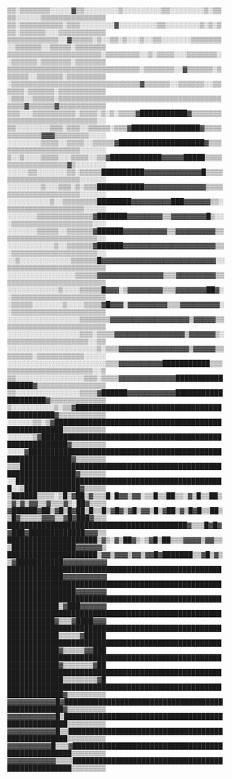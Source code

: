 ▒▒░▒▒▒▒▒▒▒░░░░░▓▒▒░░░░░░░░▒░░░░░░░░░▒▒░░░░░░░░▒░▒▒▒▒░░░░░░▒▒▒▒▒▒▒▒▒▒▒▒▒▒▒
▒▒░▒▒▒▒▒▒▒▒▒▒░▒▒▒░░░░░░░░▓░░░░░░░░░▒▒░░░░░░░░▒░▒░▒▒▒░▒▒▒▒▒▒░░░▒▒▒▒▒▒▒▒▒▒▒
▒▒▒▒▒▒▒▒▒▒▒▒░░▓▒▒▒▒▒░▒░░▒▒░▒░░░▒░░▒▒░░░░░░░▒▒▒▒▒▒▒░░▒▒▒▒▒▒░░▒▒▒▒▒░▒▒▒▒▒▒▒
▒▒▒▒▒▒▒▒▒▒▒▒▒▒▒▒▒▒▒▒▒▒░▒▒▒▒▒▒▒▒░░▒░▒▒▒▒░░░▒▒▒▒▒▒▒░░▒▒▒▒▒▒░▒▒▒▒▒▒▒░▒▒▒▒▒▒▒
▒▒▒▒▒▒▒▒▒▒▒▒▒▒▒▒▒▒▒▒▒▒▒▒▒▒▒▒▒▒▒░▒▒▒▒▒▒▒░░▓▒▒▒▒▒▒░▒▒▒▒▒▒░░▒▒▒▒▒▒░▒▒▒▒▒▒▒▒▒
░▒▒▒▒▒▒▒▒▒▒▒▒▒▒▒▒▒▒▒▒▒▒▒▒▒▒▒▒▒▒▓▒▒▒▒▒▒░░▒▒▒▒▒▒░░▒▒▒▒▒▒░▒▒▒▒▒▒░▒▒▒▒▒▒▒▒▒▒▒
░▒▒▒░░▒▒▒▒▒░▒▒▒▒▒▒▒▒▒▒▒▒▒▒▒▒▒▒▒▒▒▒▒▒▒▒▒▒▒▒▒▒▒▒▒▒▒▒▒▒▒▒▓▒▒▒▒▒▒▓▒▒▒▒▒▒▒▒▒▒▒
▒▒▒░░░▒▒▒▒▒▒▒▒▒▒░▒▒▒▒░▒░▒░▒▒▒▒▓███████████▓▒▒▒▒▒▒▒▒▒▒▒▒▒▒▒▒▒▒▒▒▒▒▒▒▒▒▒▒░░
▒▒░░░░░░░░▒▒▒░▒▒▒░░▒▒▒▒▒░▒▒▒▓████████████████▓▒▒▒▒▒▒▒▒▒▒▒▒▓▓▓▒▒▒▒▒▒▒▒░░░░
░░░░░░░░▒▒▒▒░░▒▒▒▒░░▒▒▒▒▒▓████████████████████▓▒▒▒▒▒▒▒▒▒▒▒▒▒▒▒▒▒▒▒▒░░░░░░
▒░░▒░░░░▒▒▒▒░░░▒▒▒▒░░▒▒▓████████████▓▓▓▓▓█████▒▒▒▒▒▒▒▒▒▒▒▒▒▒▒▒▒▒▓▒░░░░░░░
░░░░░▒▒░░░░░░░▒▒░▒▒▒▒▒██████████▓▓▓▓▓▓▓▓▓▓▓▓▓█▒▒▒▒▒▒▒▒▒▒▒▒▒▒▒▒▒▒▒▒▒░░░░░░
░░░░░░░░▒░░░▒▒▒░▒░▒▒▒███████████▓▓▓▓▓▓▓▓▓▓▓▓▓▓▒▒▒▒▒▒▒▒▒▒▒▒▒▒▒▒▒▒▒▒▒░░░░░░
░░░░░░░░░░▒░░▒▒▒▒▒▒▒▒████████▓▓▓▓▓▓▓▓▓███▓▓▓▓▓▓▒▒░▒▒▒▒▒▒▒▒▒▒▒▒▒▒▒▒▒▒░░░░░
░░░░░░░▒▒▒▒▒▒▒▒▒▒▒▒▒▓███████▓▓▓▓▓▓▓▓▒▒▓▓▓▓▓▓▓▓█▒░░░▒▒▒▒▒▒▒▒▒▒▒▒▒▒▒▒▒▒▒░░░
░░░░░░░▒▒▒▒▒░░▒▒▒▒▒▒▓██████▓▓▓▓▓▓▓▓▓▓▒▒▓▓▓▓▓▓▓▓▓▒▒▒▒▒▒▒▒▒▒▒▒▒▒▒▒▒▒▒▒▒▒▒░░
░░░░░░░░░░░▒░░▒▒▒▒▒▒▓██████▓▓▓▓▓▓▓▓▓▓▓▓▓▓▓▓▓▓▓▓▓▒▒░▒▒▒▒▒▒▒▒▒▒▒▒▒▒▒▒▒▒▒▒░░
░░▒░░░░░░░░░░░░▒▒▒▒▒▒█▓▓▓▓▓▓▓▓▓▓▓▓▓▓▓▓▓▓▓▓▓▓▓▓▓▓░░▒▒▒▒▒▒▒▒▒▒▒▒▒▒▒▒▒▒▒▒▒▒▒
░░░░░░░░░░░░░░░░▒▒▒▒▒▓▓▓▓▓▓▓▓▓▓▓▓▓▓▓▒▒▒▓▓▓▓▓▓▓▓▓▒▒▒▒▒▒▒▒▒▒▒▒▒▒▒▒▒▒▒▒▒▒▒▒▒
░░░░░░░░░░░░▒░░░░▒▒▒▒▒█▓▓▓░▒▓▓▓▓▓▓▓▓▒▒▒▓▓▓▓▓▓▓██▓░░▒▒▒▒▒▒▒▒▒▒▒▒▒▒▒▒▒▒▒▒▒▒
░▒▒▒▒▒░░░░░░░▒░░░░▒▒▒▒▓█▓▓▓░▓▓▓▓▓▓▓▓▓▒▒▒▓▓▓▓▓▓▓▓▓░░▒▒▒▒▒▒▒▒▒▒▒▒▒▒▒▒▒▒▒▒▒▒
░░░░░░░░░░░░░░░░░▒▒▒▒▒▒▒▓▓▓▓▓▓▓▓▓▓▓▓▓▓▓▓▓▓▒▓▓▓▓▓▒▒▒▒▒▒▒▒▒▒▒▒▒▒▒▒▒▒▒▒▒▒▒▒▒
░░░░░░░░░░░░░░░░░▒▒▒░▒▒▒▒▓▓▓▓▓▓▓▓▓▓▓▓▓▓▓▓▒▓▓▓▓▓▓▒░▒▒▒▒▒▒▒▒▒▒▒▒▒▒▒▒▒▒▒░░▒▒
░░░░░░░░░░░░░░░░░░░░░▒░▒▒▒▓▓▓▓▓▓▓▓▓▓▓▓▓▓▓▓▒▓▓▓▓▓▒▒▒▒▒▒▒▒░▒▒▒▒▒▒▒▒▒▒▒░░░░░
░░░░░░░░░░░░░░░░░░░░░░░▒▒▒▓▓▓▓▓▓▓▓▓▓███████████▒▒▒▒▒▒▒▒▒▒▒▒▒▒▒▒▒▒▒▒▒▒▒░░▒
▒▒░░░░░░░░░░░░░░░░▒▒▒░▒▒▒▒▓▓▓▓▓▓▓▓▓▓▓▓▓█████████████████▓▒▒▒▒▒▒▒▒▒▒▒▒▒▒▒▒
▒▒░░░░░░░░░░░░░░░▒▒▒▒▓██████▓▓▓▓▓▓▓▓▓▓▓████████████████████▓▒▒▒▒▒▒▒▒▒▒▒▒▒
▒░░░░░░░░░░▒░▒▒▓█████████████████████████████████████████████▓▒▒▒▒▒▒▒▒▒▒▒
░░░░░░▒▒░▒▓████████████████████████████████████████████████████▒▒▒▒▒▒▒▒▒▒
░░░░░░▒▓████████████████████████████████████████████████████████▓▒▒▒▒▒▒▒▒
░░░░▓████████████████████████████████████████████████████████████▓▒▒▒▒▒▒▒
▒▒▒███████████████████████████████████████████████████████████████▓▒▒▒▒▒▒
░░█████████████████████████████████████████████████░░▒█████████████▓▒▒▒▒▒
▒██████▒▒▒▒░▒█▒▓██▒▓▒▒▒█░█▓▓▒▓▓░▒▒█▒▒██▒▒░▓▒█▒▒██▒▒▓▒▓▒▓▓▒▒▓▒▒▒▓▒░██▓▒▒▒▒
▓██████▓██▒▓█▒█▓██▒█▒▒█▒▓█▓▒▓█▒▓▓▒█▒▓██▒▓▒█▓█▒▒██▒▒█▓▒▒▒▒▒▓▓▓▒▒▓█▓███▓▒▒▒
██████████████████████████████████████████▓▒▒▒█▓█▓▓███▓█████████████▓▓▓▒▒
█████████████████████▒▓▒░▓▒██▓▒░▒▓█▒██▒▒▒▓▓▓▓▒▓▓▒▒▒███████████████▓▓▓▓▓▓▒
█████████████████████▒▓▓▒▓▓▓▒▓▓▒▓▓█▓███████▒▒▓█▒▓▒▒▓███████████▓▓▓▓▓▓▓▓▓▓
███████████████████████████████████████████████████████████████▓▓▓▓▓▓▓▓▓▓
██████████████████████████████████████████████████████████████████▓▓▓▓▓▓▓
██████████████████████████████████████████████████████████████▒▓███▓▓▓▓▓▓
█████████████████████████████████████████████████████████████▓▒▒▒▓████▓▓▓
██████████████████████████████████████████████████████████████▒▒▒▒▒▓█████
██████████████████████████████████████████████████████████████▓▒▒▒▒▒▓▓███
██████████████████████████████████████████████████████████████▓▒▒▒▒▒▒▒▓██
███████████████████████████████████████████████████████████████▒▒▒▒▒▒▒▒▓█
███████████████████████████████████████████████████████████████▓▒▒▒▒▒▒▒▒▒
▓▓▓▓▓▓▓▓▓▓▓█▓██████████████████████████████████████████████████▓▒▒▒▒▒▒▒▒▒
▓▓▓▓▓▓▓▓▓▓▓█▒███████████████████████████████████████████████████▒▒▒▒▒▒▒▒▒
▓▓▓▓▓▓▓▓▓▓▓█▒▒██████████████████████████████████████████████████▒▒▒▒▒▒▒▒▒
▓▓▓▓▓▓▓▓▓▓█▒▒▒▓██████████████████████████████████████████████████▒▒▒▒▒▒▒▒
▓▓▓▓▓▓▓▓▓▓▓▒▒▒▒██████████████████████████████████████████████████▒▒▒▒▒▒▒▒
